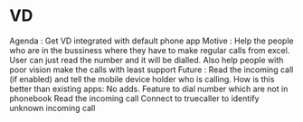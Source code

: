 # VD
Agenda : Get VD integrated with default phone app
Motive : 
          Help the people who are in the bussiness where they have to make regular calls from excel. User can just read the number and it will be dialled.
          Also help people with poor vision make the calls with least support
Future :
          Read the incoming call (if enabled) and tell the mobile device holder who is calling.
How is this better than existing apps:
          No adds.
          Feature to dial number which are not in phonebook
          Read the incoming call
          Connect to truecaller to identify unknown incoming call
        
